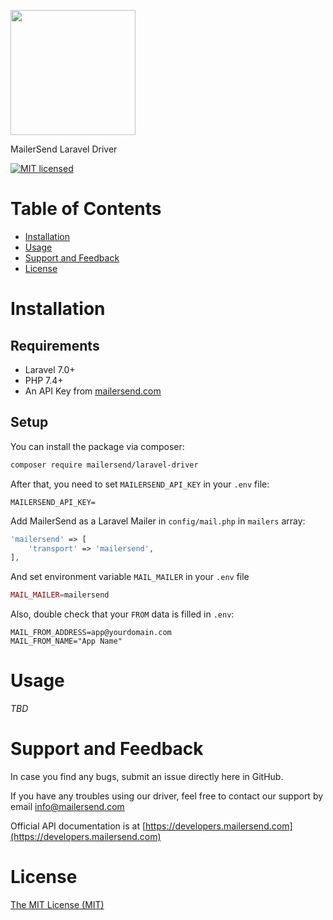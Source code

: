 <a href="https://www.mailersend.com"><img src="https://www.mailersend.com/site/themes/new/images/logo.svg" width="200px"/></a>

MailerSend Laravel Driver

[![MIT licensed](https://img.shields.io/badge/license-MIT-blue.svg)](./LICENSE.md)

# Table of Contents

* [Installation](#installation)
* [Usage](#usage)
* [Support and Feedback](#support-and-feedback)
* [License](#license)

<a name="installation"></a>
# Installation

## Requirements

- Laravel 7.0+
- PHP 7.4+
- An API Key from [mailersend.com](https://www.mailersend.com)

## Setup

You can install the package via composer:

```bash
composer require mailersend/laravel-driver
```

After that, you need to set `MAILERSEND_API_KEY` in your `.env` file:

```
MAILERSEND_API_KEY=
```

Add MailerSend as a Laravel Mailer in `config/mail.php` in `mailers` array:

```php
'mailersend' => [
    'transport' => 'mailersend',
],
```

And set environment variable `MAIL_MAILER` in your `.env` file

```php
MAIL_MAILER=mailersend
```

Also, double check that your `FROM` data is filled in `.env`:

```
MAIL_FROM_ADDRESS=app@yourdomain.com
MAIL_FROM_NAME="App Name"
```

<a name="usage"></a>
# Usage

_TBD_

<a name="support-and-feedback"></a>
# Support and Feedback

In case you find any bugs, submit an issue directly here in GitHub.

If you have any troubles using our driver, feel free to contact our support by email [info@mailersend.com](mailto:info@mailersend.com)

Official API documentation is at [https://developers.mailersend.com](https://developers.mailersend.com)

<a name="license"></a>
# License

[The MIT License (MIT)](LICENSE.md)